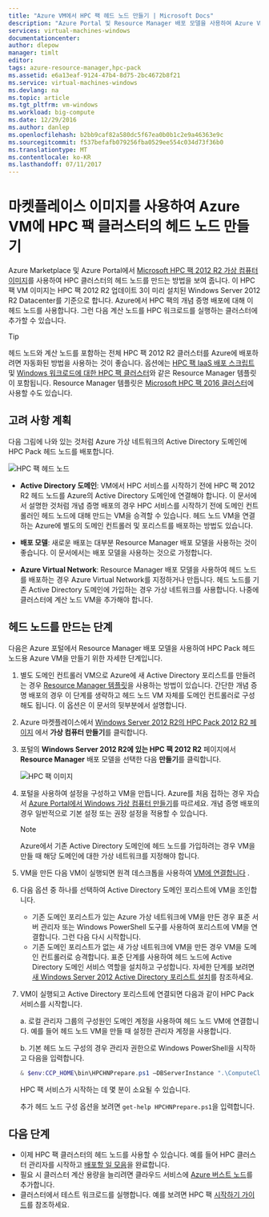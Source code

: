 ```yaml
---
title: "Azure VM에서 HPC 팩 헤드 노드 만들기 | Microsoft Docs"
description: "Azure Portal 및 Resource Manager 배포 모델을 사용하여 Azure VM에 Microsoft HPC 팩 2012 R2 헤드 노드를 만드는 방법을 알아봅니다."
services: virtual-machines-windows
documentationcenter: 
author: dlepow
manager: timlt
editor: 
tags: azure-resource-manager,hpc-pack
ms.assetid: e6a13eaf-9124-47b4-8d75-2bc4672b8f21
ms.service: virtual-machines-windows
ms.devlang: na
ms.topic: article
ms.tgt_pltfrm: vm-windows
ms.workload: big-compute
ms.date: 12/29/2016
ms.author: danlep
ms.openlocfilehash: b2bb9caf82a580dc5f67ea0b0b1c2e9a46363e9c
ms.sourcegitcommit: f537befafb079256fba0529ee554c034d73f36b0
ms.translationtype: MT
ms.contentlocale: ko-KR
ms.lasthandoff: 07/11/2017
---
```

# <a name="create-the-head-node-of-an-hpc-pack-cluster-in-an-azure-vm-with-a-marketplace-image"></a>마켓플레이스 이미지를 사용하여 Azure VM에 HPC 팩 클러스터의 헤드 노드 만들기
Azure Marketplace 및 Azure Portal에서 [Microsoft HPC 팩 2012 R2 가상 컴퓨터 이미지](https://azure.microsoft.com/marketplace/partners/microsoft/hpcpack2012r2onwindowsserver2012r2/)를 사용하여 HPC 클러스터의 헤드 노드를 만드는 방법을 보여 줍니다. 이 HPC 팩 VM 이미지는 HPC 팩 2012 R2 업데이트 3이 미리 설치된 Windows Server 2012 R2 Datacenter를 기준으로 합니다. Azure에서 HPC 팩의 개념 증명 배포에 대해 이 헤드 노드를 사용합니다. 그런 다음 계산 노드를 HPC 워크로드를 실행하는 클러스터에 추가할 수 있습니다.

> [!TIP]
> 헤드 노드와 계산 노드를 포함하는 전체 HPC 팩 2012 R2 클러스터를 Azure에 배포하려면 자동화된 방법을 사용하는 것이 좋습니다. 옵션에는 [HPC 팩 IaaS 배포 스크립트](classic/hpcpack-cluster-powershell-script.md?toc=%2fazure%2fvirtual-machines%2fwindows%2fclassic%2ftoc.json) 및 [Windows 워크로드에 대한 HPC 팩 클러스터](https://azure.microsoft.com/marketplace/partners/microsofthpc/newclusterwindowscn/)와 같은 Resource Manager 템플릿이 포함됩니다. Resource Manager 템플릿은 [Microsoft HPC 팩 2016 클러스터](https://github.com/MsHpcPack/HPCPack2016/tree/master/newcluster-templates)에 사용할 수도 있습니다. 
> 
> 

## <a name="planning-considerations"></a>고려 사항 계획
다음 그림에 나와 있는 것처럼 Azure 가상 네트워크의 Active Directory 도메인에 HPC Pack 헤드 노드를 배포합니다.

![HPC 팩 헤드 노드][headnode]

* **Active Directory 도메인**: VM에서 HPC 서비스를 시작하기 전에 HPC 팩 2012 R2 헤드 노드를 Azure의 Active Directory 도메인에 연결해야 합니다. 이 문서에서 설명한 것처럼 개념 증명 배포의 경우 HPC 서비스를 시작하기 전에 도메인 컨트롤러인 헤드 노드에 대해 만드는 VM을 승격할 수 있습니다. 헤드 노드 VM을 연결하는 Azure에 별도의 도메인 컨트롤러 및 포리스트를 배포하는 방법도 있습니다.

* **배포 모델**: 새로운 배포는 대부분 Resource Manager 배포 모델을 사용하는 것이 좋습니다. 이 문서에서는 배포 모델을 사용하는 것으로 가정합니다.

* **Azure Virtual Network**: Resource Manager 배포 모델을 사용하여 헤드 노드를 배포하는 경우 Azure Virtual Network를 지정하거나 만듭니다. 헤드 노드를 기존 Active Directory 도메인에 가입하는 경우 가상 네트워크를 사용합니다. 나중에 클러스터에 계산 노드 VM을 추가해야 합니다.

## <a name="steps-to-create-the-head-node"></a>헤드 노드를 만드는 단계
다음은 Azure 포털에서 Resource Manager 배포 모델을 사용하여 HPC Pack 헤드 노드용 Azure VM을 만들기 위한 자세한 단계입니다. 

1. 별도 도메인 컨트롤러 VM으로 Azure에 새 Active Directory 포리스트를 만들려는 경우 [Resource Manager 템플릿](https://github.com/Azure/azure-quickstart-templates/tree/master/active-directory-new-domain-ha-2-dc)을 사용하는 방법이 있습니다. 간단한 개념 증명 배포의 경우 이 단계를 생략하고 헤드 노드 VM 자체를 도메인 컨트롤러로 구성해도 됩니다. 이 옵션은 이 문서의 뒷부분에서 설명합니다.
2. Azure 마켓플레이스에서 [Windows Server 2012 R2의 HPC Pack 2012 R2 페이지](https://azure.microsoft.com/marketplace/partners/microsoft/hpcpack2012r2onwindowsserver2012r2/) 에서 **가상 컴퓨터 만들기**를 클릭합니다. 
3. 포털의 **Windows Server 2012 R2에 있는 HPC 팩 2012 R2** 페이지에서 **Resource Manager** 배포 모델을 선택한 다음 **만들기**를 클릭합니다.
   
    ![HPC 팩 이미지][marketplace]
4. 포털을 사용하여 설정을 구성하고 VM을 만듭니다. Azure를 처음 접하는 경우 자습서 [Azure Portal에서 Windows 가상 컴퓨터 만들기](../virtual-machines-windows-hero-tutorial.md?toc=%2fazure%2fvirtual-machines%2fwindows%2ftoc.json)를 따르세요. 개념 증명 배포의 경우 일반적으로 기본 설정 또는 권장 설정을 적용할 수 있습니다.
   
   > [!NOTE]
   > Azure에서 기존 Active Directory 도메인에 헤드 노드를 가입하려는 경우 VM을 만들 때 해당 도메인에 대한 가상 네트워크를 지정해야 합니다.
   > 
   > 
5. VM을 만든 다음 VM이 실행되면 원격 데스크톱을 사용하여 [VM에 연결합니다](connect-logon.md?toc=%2fazure%2fvirtual-machines%2fwindows%2ftoc.json) . 
6. 다음 옵션 중 하나를 선택하여 Active Directory 도메인 포리스트에 VM을 조인합니다.
   
   * 기존 도메인 포리스트가 있는 Azure 가상 네트워크에 VM을 만든 경우 표준 서버 관리자 또는 Windows PowerShell 도구를 사용하여 포리스트에 VM을 연결합니다. 그런 다음 다시 시작합니다.
   * 기존 도메인 포리스트가 없는 새 가상 네트워크에 VM을 만든 경우 VM을 도메인 컨트롤러로 승격합니다. 표준 단계를 사용하여 헤드 노드에 Active Directory 도메인 서비스 역할을 설치하고 구성합니다. 자세한 단계를 보려면 [새 Windows Server 2012 Active Directory 포리스트 설치](https://technet.microsoft.com/library/jj574166.aspx)를 참조하세요.
7. VM이 실행되고 Active Directory 포리스트에 연결되면 다음과 같이 HPC Pack 서비스를 시작합니다.
   
    a. 로컬 관리자 그룹의 구성원인 도메인 계정을 사용하여 헤드 노드 VM에 연결합니다. 예를 들어 헤드 노드 VM을 만들 때 설정한 관리자 계정을 사용합니다.
   
    b. 기본 헤드 노드 구성의 경우 관리자 권한으로 Windows PowerShell을 시작하고 다음을 입력합니다.
   
    ```PowerShell
    & $env:CCP_HOME\bin\HPCHNPrepare.ps1 –DBServerInstance ".\ComputeCluster"
    ```
   
    HPC 팩 서비스가 시작하는 데 몇 분이 소요될 수 있습니다.
   
    추가 헤드 노드 구성 옵션을 보려면 `get-help HPCHNPrepare.ps1`을 입력합니다.

## <a name="next-steps"></a>다음 단계
* 이제 HPC 팩 클러스터의 헤드 노드를 사용할 수 있습니다. 예를 들어 HPC 클러스터 관리자를 시작하고 [배포할 일 모음](https://technet.microsoft.com/library/jj884141.aspx)을 완료합니다.
* 필요 시 클러스터 계산 용량을 늘리려면 클라우드 서비스에 [Azure 버스트 노드](classic/hpcpack-cluster-node-burst.md?toc=%2fazure%2fvirtual-machines%2fwindows%2fclassic%2ftoc.json)를 추가합니다. 
* 클러스터에서 테스트 워크로드를 실행합니다. 예를 보려면 HPC 팩 [시작하기 가이드](https://technet.microsoft.com/library/jj884144)를 참조하세요.

<!--Image references-->
[headnode]: ./media/hpcpack-cluster-headnode/headnode.png
[marketplace]: ./media/hpcpack-cluster-headnode/marketplace.png
